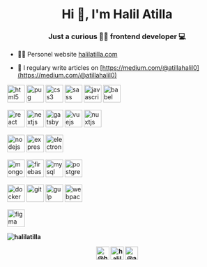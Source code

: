 
<h1 align="center">Hi 👋, I'm Halil Atilla</h1>
<h3 align="center">Just a curious 🕵️‍♂️  frontend developer 💻</h3>

- 👨‍💻 Personel website [halilatilla.com](halilatilla.com)

- 📝 I regulary write articles on [https://medium.com/@atillahalil0](https://medium.com/@atillahalil0)
<p/>
<p/>

<p align="left">
<img src="https://devicons.github.io/devicon/devicon.git/icons/html5/html5-original-wordmark.svg" alt="html5" width="40" height="40"/>
<img src="https://cdn.worldvectorlogo.com/logos/pug.svg" alt="pug" width="40" height="40"/>
<img src="https://devicons.github.io/devicon/devicon.git/icons/css3/css3-original-wordmark.svg" alt="css3" width="40" height="40"/> 
<img src="https://devicons.github.io/devicon/devicon.git/icons/sass/sass-original.svg" alt="sass" width="40" height="40"/>
<img src="https://devicons.github.io/devicon/devicon.git/icons/javascript/javascript-original.svg" alt="javascript" width="40" height="40"/>
<img src="https://www.vectorlogo.zone/logos/babeljs/babeljs-icon.svg" alt="babel" width="40" height="40"/>
<p/>
<img src="https://devicons.github.io/devicon/devicon.git/icons/react/react-original-wordmark.svg" alt="react" width="40" height="40"/>
<img src="https://cdn.worldvectorlogo.com/logos/nextjs-3.svg" alt="nextjs" width="40" height="40"/>
 <img src="https://www.vectorlogo.zone/logos/gatsbyjs/gatsbyjs-icon.svg" alt="gatsby" width="40" height="40"/>
<img src="https://devicons.github.io/devicon/devicon.git/icons/vuejs/vuejs-original-wordmark.svg" alt="vuejs" width="40" height="40"/> 
<img src="https://www.vectorlogo.zone/logos/nuxtjs/nuxtjs-icon.svg" alt="nuxtjs" width="40" height="40"/>
<p/>

 <img src="https://devicons.github.io/devicon/devicon.git/icons/nodejs/nodejs-original-wordmark.svg" alt="nodejs" width="40" height="40"/>
 <img src="https://devicons.github.io/devicon/devicon.git/icons/express/express-original-wordmark.svg" alt="express" width="40" height="40"/> 
 <img src="https://devicons.github.io/devicon/devicon.git/icons/electron/electron-original.svg" alt="electron" width="40" height="40"/> 
 <p/>
<img src="https://devicons.github.io/devicon/devicon.git/icons/mongodb/mongodb-original-wordmark.svg" alt="mongodb" width="40" height="40"/>
<img src="https://www.vectorlogo.zone/logos/firebase/firebase-icon.svg" alt="firebase" width="40" height="40"/> 
<img src="https://devicons.github.io/devicon/devicon.git/icons/mysql/mysql-original-wordmark.svg" alt="mysql" width="40" height="40"/>
 <img src="https://devicons.github.io/devicon/devicon.git/icons/postgresql/postgresql-original-wordmark.svg" alt="postgresql" width="40" height="40"/>
 
 <p/>
 
<img src="https://devicons.github.io/devicon/devicon.git/icons/docker/docker-original-wordmark.svg" alt="docker" width="40" height="40"/> 
 <img src="https://www.vectorlogo.zone/logos/git-scm/git-scm-icon.svg" alt="git" width="40" height="40"/> 
  <img src="https://devicons.github.io/devicon/devicon.git/icons/gulp/gulp-plain.svg" alt="gulp" width="40" height="40"/>
     <img src="https://devicons.github.io/devicon/devicon.git/icons/webpack/webpack-original.svg" alt="webpack" width="40" height="40"/>
 <p/>
<img src="https://www.vectorlogo.zone/logos/figma/figma-icon.svg" alt="figma" width="40" height="40"/>
</p>

<b/>
<b/>
<b/>

<p><img align="center" src="https://github-readme-stats.vercel.app/api/top-langs/?username=halilatilla&layout=compact&hide=html" alt="halilatilla" /></p>

<p align="center">
<a href="https://twitter.com/@halilatilla10" target="blank"><img align="center" src="https://cdn.jsdelivr.net/npm/simple-icons@3.0.1/icons/twitter.svg" alt="@halilatilla10" height="30" width="30" /></a>
<a href="https://linkedin.com/in/halil-atilla-838129151/" target="blank"><img align="center" src="https://cdn.jsdelivr.net/npm/simple-icons@3.0.1/icons/linkedin.svg" alt="halil-atilla-838129151/" height="30" width="30" /></a>
<a href="https://medium.com/@atillahalil0" target="blank"><img align="center" src="https://cdn.jsdelivr.net/npm/simple-icons@3.0.1/icons/medium.svg" alt="@atillahalil0" height="30" width="30" /></a>
</p>
